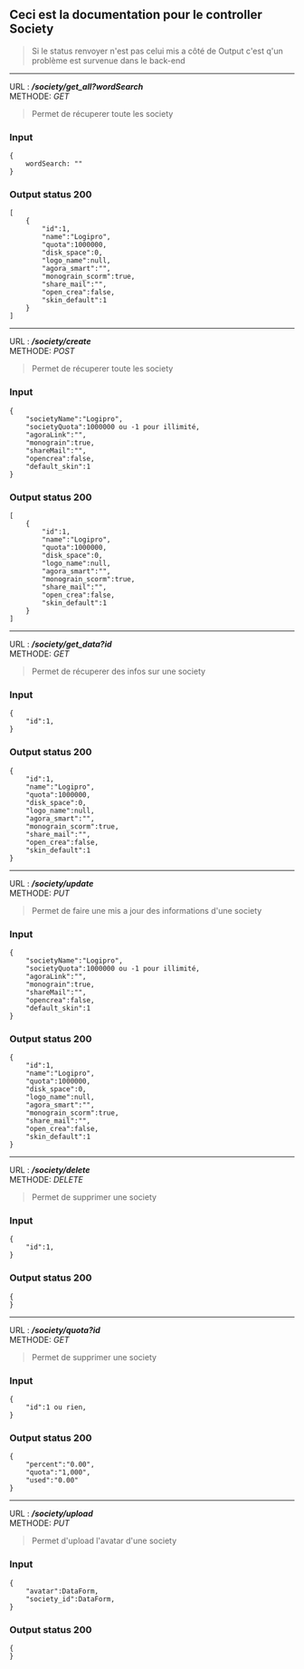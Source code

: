 ## Ceci est la documentation pour le controller Society
> Si le status renvoyer n'est pas celui mis a côté de Output c'est q'un problème est survenue dans le back-end
---
URL : ***/society/get_all?wordSearch***  
METHODE: *GET*

> Permet de récuperer toute les society

### Input
```
{
    wordSearch: ""
}
```

### Output status 200
```
[
    {
        "id":1,
        "name":"Logipro",
        "quota":1000000,
        "disk_space":0,
        "logo_name":null,
        "agora_smart":"",
        "monograin_scorm":true,
        "share_mail":"",
        "open_crea":false,
        "skin_default":1
    }
]
```
---
URL : ***/society/create***  
METHODE: *POST*

> Permet de récuperer toute les society

### Input
```
{
    "societyName":"Logipro",
    "societyQuota":1000000 ou -1 pour illimité,
    "agoraLink":"",
    "monograin":true,
    "shareMail":"",
    "opencrea":false,
    "default_skin":1
}
```

### Output status 200
```
[
    {
        "id":1,
        "name":"Logipro",
        "quota":1000000,
        "disk_space":0,
        "logo_name":null,
        "agora_smart":"",
        "monograin_scorm":true,
        "share_mail":"",
        "open_crea":false,
        "skin_default":1
    }
]
```
---
URL : ***/society/get_data?id***  
METHODE: *GET*

> Permet de récuperer des infos sur une society

### Input
```
{
    "id":1,
}
```

### Output status 200
```
{
    "id":1,
    "name":"Logipro",
    "quota":1000000,
    "disk_space":0,
    "logo_name":null,
    "agora_smart":"",
    "monograin_scorm":true,
    "share_mail":"",
    "open_crea":false,
    "skin_default":1
}
```
---
URL : ***/society/update***  
METHODE: *PUT*

> Permet de faire une mis a jour des informations d'une society

### Input
```
{
    "societyName":"Logipro",
    "societyQuota":1000000 ou -1 pour illimité,
    "agoraLink":"",
    "monograin":true,
    "shareMail":"",
    "opencrea":false,
    "default_skin":1
}
```

### Output status 200
```
{
    "id":1,
    "name":"Logipro",
    "quota":1000000,
    "disk_space":0,
    "logo_name":null,
    "agora_smart":"",
    "monograin_scorm":true,
    "share_mail":"",
    "open_crea":false,
    "skin_default":1
}
```
---
URL : ***/society/delete***  
METHODE: *DELETE*

> Permet de supprimer une society

### Input
```
{
    "id":1,
}
```

### Output status 200
```
{
}
```
---
URL : ***/society/quota?id***  
METHODE: *GET*

> Permet de supprimer une society

### Input
```
{
    "id":1 ou rien,
}
```

### Output status 200
```
{
    "percent":"0.00",
    "quota":"1,000",
    "used":"0.00"
}
```
---
URL : ***/society/upload***  
METHODE: *PUT*

> Permet d'upload l'avatar d'une society

### Input
```
{
    "avatar":DataForm,
    "society_id":DataForm,
}
```

### Output status 200
```
{
}
```